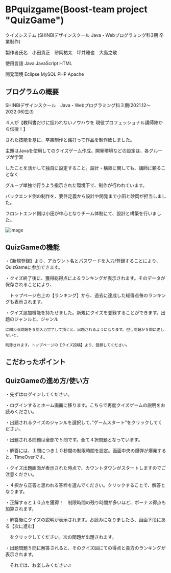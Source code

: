 # BPquizgame(Boost-team project "QuizGame")
クイズシステム (SHINBIデザインスクール Java・Webプログラミング科3期 卒業制作)

製作者氏名　小田貴正　砂岡祐太　坪井雅也　大島之敬

使用言語 Java JavaScript HTML

開発環境 Eclipse MySQL PHP Apache


## プログラムの概要

SHINBIデザインスクール　Java・Webプログラミング科３期(2021.12～2022.06)生の

４人が【教科書だけに捉われないノウハウを 現役プロフェッショナル講師陣から伝授！】

された技能を基に、卒業制作と銘打って作品を制作致しました。

主題はJavaを使用してのクイズゲーム作成。開発環境などの設定は、各グループが学習

したことを活かして独自に設定すること。設計・構築に関しても、講師に頼ることなく

グループ単独で行うよう指示された環境下で、制作が行われています。

バックエンド側の制作を、要件定義から設計や開発まで小田と砂岡が担当しました。

フロントエンド側は小田が中心となりチーム体制にて、設計と構築を行いました。

![image](https://user-images.githubusercontent.com/96611193/173272522-b3bdd7d5-1e03-4fc0-b47d-67ebe6c8ff8a.png)



 ## QuizGameの機能
 ・【新規登録】より、アカウント名とパスワードを入力/登録することにより、QuizGameに参加できます。
 
 ・クイズ終了後に、獲得総得点によるランキングが表示されます。そのデータが保存されることにより、
 
 　トップページ右上の【ランキング】から、過去に達成した総得点毎のランキングも表示されます。
  
  ・クイズ追加機能を持たせました。新規にクイズを登録することができます。出題のジャンルと、ジャンル
  
    に関わる問題を５問入力完了して頂くと、出題されるようになります。但し問題が５問に達しないと、
   
    削除されます。トップページの【クイズ投稿】より、登録してください。
    
    


## こだわったポイント


## QuizGameの進め方/使い方

・先ずはログインしてください。

・ログインするとホーム画面に移ります。こちらで再度クイズゲームの説明をお読みください。

・出題されるクイズのジャンルを選択して、”ゲームスタート”をクリックしてください。

・出題される問題は全部で５問です。全て４択問題となっています。

・解答には、１問につき１０秒間の制限時間を設定。画面中央の爆弾が爆発すると、TimeOverです。

・クイズ出題画面が表示された時点で、カウントダウンがスタートしますのでご注意ください。

・４択から正答と思われる答枠を選んでください。クリックすることで、解答となります。

・正解すると１０点を獲得！　制限時間の残り時間が多いほど、ボーナス得点も加算されます。

・解答後にクイズの説明が表示されます。お読みになりましたら、画面下段にある【次に進む】

　をクリックしてください。次の問題が出題されます。
 
・出題問題５問に解答されると、そのクイズ回にての得点と貴方のランキングが表示されます。

　それでは、お楽しみください♬
 
 

 
 
 
